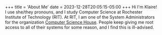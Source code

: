 +++
title = 'About Me'
date = 2023-12-28T20:05:15-05:00
+++
Hi I'm Klaire! I use she/they pronouns, and I study Computer Science at Rochester Institute of Technology (RIT). At RIT, I am one of the System Administrators for the organization [Computer Science House](https://csh.rit.edu). People keep giving me root access to all of their systems for some reason, and I find this is ill-advised.
